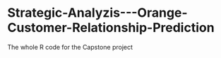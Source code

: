 # Strategic-Analyzis---Orange-Customer-Relationship-Prediction
The whole R code for the Capstone project
